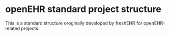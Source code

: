 # openEHR standard project structure
This is a standard structure oroginally developed by freshEHR for openEHR-related projects.
